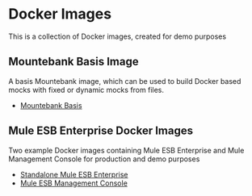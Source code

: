 Docker Images
===============

This is a collection of Docker images, created for demo purposes

Mountebank Basis Image
---------------

A basis Mountebank image, which can be used to build Docker based mocks with fixed or dynamic mocks from files.
* [Mountebank Basis](./mountebank "Mountebank Basis")

Mule ESB Enterprise Docker Images
---------------

Two example Docker images containing Mule ESB Enterprise and Mule Management Console for production and demo purposes
* [Standalone Mule ESB Enterprise](./mule-ee "Standalone Mule ESB Enterprise")
* [Mule ESB Management Console](./mule-mmc "Mule ESB Management Console")